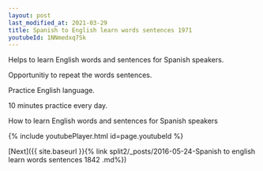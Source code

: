 ```yaml
---
layout: post
last_modified_at: 2021-03-29
title: Spanish to English learn words sentences 1971 
youtubeId: 1NNmedxq7Sk
---
```

 
 
Helps to learn English words and sentences for Spanish speakers.

Opportunitiy to repeat the words sentences. 

Practice English language. 
 
10 minutes practice every day. 
 
How to learn English words and sentences for Spanish speakers 
 
{% include youtubePlayer.html id=page.youtubeId %}
 
 
[Next]({{ site.baseurl }}{% link  split2/_posts/2016-05-24-Spanish to english learn words sentences 1842 .md%})
 

